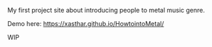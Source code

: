 My first project site about introducing people to metal music genre.

Demo here: https://xasthar.github.io/HowtointoMetal/

WIP